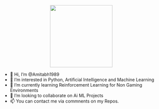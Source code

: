 <!--- <div id="header" align="center">
  <img src="https://media.giphy.com/media/M9gbBd9nbDrOTu1Mqx/giphy.gif" width="200"/>
</div> --->


<div id="header" align="center">
  <img src="[https://github.com/Amitabh1989/Readme_1/blob/main/Coding_GIF.gif](https://github.com/Amitabh1989/Readme_1/blob/main/Coding_GIF.gif)" width="200"/>
</div> 

- 👋 Hi, I’m @Amitabh1989
- 👀 I’m interested in Python, Artificial Intelligence and Machine Learning
- 🌱 I’m currently learning Reinforcement Learning for Non Gaming Environments
- 💞️ I’m looking to collaborate on Ai ML Projects
- 📫 You can contact me via commnents on my Repos.

<!---
Amitabh1989/Amitabh1989 is a ✨ special ✨ repository because its `README.md` (this file) appears on your GitHub profile.
You can click the Preview link to take a look at your changes.
--->
